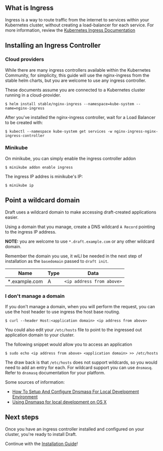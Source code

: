 ## What is Ingress

Ingress is a way to route traffic from the internet to services within your Kubernetes cluster,
without creating a load-balancer for each service. For more information, review the
[Kubernetes Ingress Documentation][Kubernetes Ingress Documentation]

## Installing an Ingress Controller

### Cloud providers

While there are many ingress controllers available within the Kubernetes Community, for
simplicity, this guide will use the nginx-ingress from the stable helm charts, but you are
welcome to use any ingress controller.

These documents assume you are connected to a Kubernetes cluster running in a cloud-provider.

```shell
$ helm install stable/nginx-ingress --namespace=kube-system --name=nginx-ingress
```

After you've installed the nginx-ingress controller, wait for a Load Balancer to be created with:

```shell
$ kubectl --namespace kube-system get services -w nginx-ingress-nginx-ingress-controller
```

### Minikube

On minikube, you can simply enable the ingress controller addon

```shell
$ minikube addon enable ingress
```

The ingress IP addres is minikube's IP:

```shell
$ minikube ip
```


## Point a wildcard domain

Draft uses a wildcard domain to make accessing draft-created applications easier.

Using a domain that you manage, create a DNS wildcard `A Record` pointing to the ingress IP address.

**NOTE:** you are welcome to use `*.draft.example.com` or any other wildcard domain.

Remember the domain you use, it wiLl be needed in the next step of installation as the `basedomain` passed to `draft init`.

| Name          | Type | Data                      |
|---------------|------|---------------------------|
| *.example.com | A    | `<ip address from above>` |


### I don't manage a domain

If you don't manage a domain, when you will perform the request, you can use the
host header to use ingress the host base routing.

```
$ curl --header Host:<application domain> <ip address from above>
```

You could also edit your `/etc/hosts` file to point
to the ingressed out application domain to your cluster.

The following snippet would allow you to access an application

```
$ sudo echo <ip address from above> <application domain> >> /etc/hosts
```

The draw back is that `/etc/hosts` does not support wildcards, so you would need to
add an entry for each. For wildcard support
you can use `dnsmasq`. Refer to `dnsmasq` documentation for your platform.

Some sources of information:
 * [How To Setup And Configure Dnsmasq For Local Development Environment](https://www.computersnyou.com/3786/how-to-setup-dnsmasq-local-dns)
 * [Using Dnsmasq for local development on OS X](https://passingcuriosity.com/2013/dnsmasq-dev-osx/)


## Next steps

Once you have an ingress controller installed and configured on your cluster, you're ready
to install Draft.

Continue with the [Installation Guide][Installation Guide]!


[Installation Guide]: install.md#install-draft
[Kubernetes Ingress Documentation]: https://kubernetes.io/docs/concepts/services-networking/ingress/
